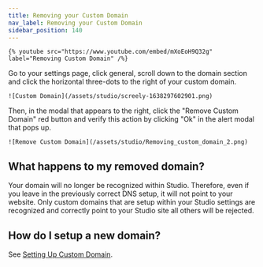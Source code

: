 ```yaml
---
title: Removing your Custom Domain
nav_label: Removing your Custom Domain
sidebar_position: 140
---
```


    {% youtube src="https://www.youtube.com/embed/mXoEoH9Q32g" label="Removing Custom Domain" /%}

Go to your settings page, click general, scroll down to the domain section and click the horizontal three-dots to the
right of your custom domain.

    ![Custom Domain](/assets/studio/screely-1638297602901.png)

Then, in the modal that appears to the right, click the "Remove Custom Domain" red button and verify this action by
clicking "Ok" in the alert modal that pops up.

    ![Remove Custom Domain](/assets/studio/Removing_custom_domain_2.png)

## What happens to my removed domain?

Your domain will no longer be recognized within Studio. Therefore, even if you leave in the previously correct DNS
setup, it will not point to your website. Only custom domains that are setup within your Studio settings are recognized
and correctly point to your Studio site all others will be rejected.

## How do I setup a new domain?

See [Setting Up Custom Domain](/docs/studio/Settings/Domain-Management/Setting-up-your-Custom-Domain).

